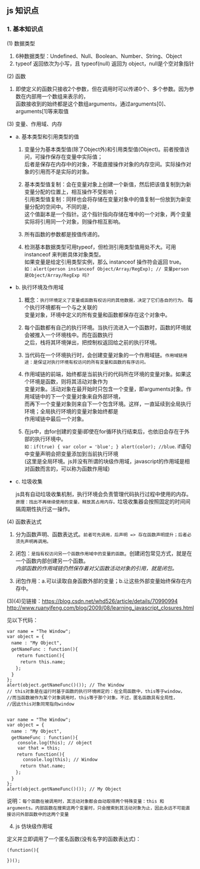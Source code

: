 ## js 知识点

### 1. 基本知识点

(1) 数据类型    

1. 6种数据类型：Undefined、Null、Boolean、Number、String、Object
2. typeof 返回依次为小写，且 typeof(null) 返回为 object，null是个空对象指针   
   

(2) 函数   

1. 即使定义的函数只接收2个参数，但在调用时可以传递0个、多个参数。因为参数在内部用一个数组来表示的，   
函数接收到的始终都是这个数组arguments，通过arguments[0]、arguments[1]等来取值   
   

(3) 变量、作用域、内存    

* a. 基本类型和引用类型的值

  1. 变量分为基本类型值(除了Object外)和引用类型值(Object)。前者按值访问，可操作保存在变量中实际值；   
  后者是保存在内存中的对象，不能直接操作对象的内存空间。实际操作对象的引用而不是实际的对象。 

  2. 基本类型值复制：会在变量对象上创建一个新值，然后把该值复制到为新变量分配的位置上，相互操作不受影响；   
    引用类型值复制：同样也会将存储在变量对象中的值复制一份放到为新变量分配的空间中。不同的是，   
    这个值副本是一个指针。这个指针指向存储在堆中的一个对象，两个变量实际将引用同一个对象，则操作相互影响。   

  3. 所有函数的参数都是按值传递的。   

  4. 检测基本数据类型可用typeof，但检测引用类型值用处不大。可用 instanceof 来判断具体对象类型。   
  如果变量是给定引用类型实例，那么 instanceof 操作符会返回 true。   
  `如：alert(person instanceof Object/Array/RegExp); // 变量person 是Object/Array/RegExp 吗?`    

* b. 执行环境及作用域   

  1. 概念：`执行环境定义了变量或函数有权访问的其他数据，决定了它们各自的行为。` 每个执行环境都有一个与之关联的   
  变量对象，环境中定义的所有变量和函数都保存在这个对象中。   

  2. 每个函数都有自己的执行环境。当执行流进入一个函数时，函数的环境就会被推入一个环境栈中。而在函数执行   
  之后，栈将其环境弹出，把控制权返回给之前的执行环境。   

  3. 当代码在一个环境执行时，会创建变量对象的一个作用域链。`作用域链用途：是保证对执行环境有权访问的所有变量和函数的有序访问。`    
     
  4. 作用域链的前端，始终都是当前执行的代码所在环境的变量对象。如果这个环境是函数，则将其活动对象作为   
  变量对象。活动对象在最开始时只包含一个变量，即arguments对象。作用域链中的下一个变量对象来自外部环境，   
  而再下一个变量对象则来自下一个包含环境。这样，一直延续到全局执行环境；全局执行环境的变量对象始终都是   
  作用域链中最后一个对象。   

  5. 在js中，由for创建的变量i即使在for循环执行结束后，也依旧会存在于外部的执行环境中。   
  `如：if(true) { var color = 'blue'; } alert(color); //blue`. if语句中变量声明会把变量添加到当前执行环境   
  (这里是全局环境。js并没有所谓的块级作用域，javascript的作用域是相对函数而言的，可以称为函数作用域)    

* c. 垃圾收集   

  js具有自动垃圾收集机制，执行环境会负责管理代码执行过程中使用的内存。`原理：找出不再继续使用的变量，释放其占用内存。`垃圾收集器会按照固定的时间间隔周期性执行这一操作。   


(4) 函数表达式   

1. 分为函数声明、函数表达式。`前者可先调用，后声明 => 存在函数声明提升；后者必须先声明再调用。`   

2. 闭包：`是指有权访问另一个函数作用域中的变量的函数`。创建闭包常见方式，就是在一个函数内部创建另一个函数。   
*内部函数的作用域链仍然保存着对父函数活动对象的引用，就是闭包。*   

3. 闭包作用：a.可以读取自身函数外部的变量；b.让这些外部变量始终保存在内存中。

(3)(4)见链接：<https://blog.csdn.net/whd526/article/details/70990994>      
<http://www.ruanyifeng.com/blog/2009/08/learning_javascript_closures.html>     

   
见以下代码：   

```
var name = "The Window";
var object = {
　name : "My Object",
　getNameFunc : function(){
　  return function(){
　　　return this.name;
　　};
　}
};
alert(object.getNameFunc()()); // The Window
// this对象是在运行时基于函数的执行环境绑定的：在全局函数中，this等于window，
//而当函数被作为某个对象调用时，this等于那个对象。不过，匿名函数具有全局性，
//因此this对象同常指向window


var name = "The Window";
var object = {
　name : "My Object",
　getNameFunc : function(){
    console.log(this); // object
    var that = this;
　  return function(){
      console.log(this); // Window
　　　return that.name;
　　};
　}
};
alert(object.getNameFunc()()); // My Object
```   

说明：`每个函数在被调用时，其活动对象都会自动取得两个特殊变量：this 和 arguments。内部函数在搜索这两个变量时，只会搜索到其活动对象为止，因此永远不可能直接访问外部函数中的这两个变量`   

4. js 仿块级作用域    

定义并立即调用了一个匿名函数(没有名字的函数表达式)：

```
(function(){

})();
```
















